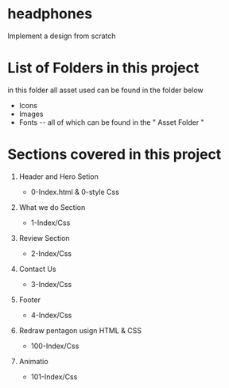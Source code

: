 # headphones

Implement a design from scratch

# List of Folders in this project 

in this folder all asset used can be found in the folder below 

* Icons
* Images
* Fonts 
-- all of which can be found in the " Asset Folder "


# Sections covered in this project 

1. Header and Hero Setion 
    * 0-Index.html & 0-style Css

2. What we do Section 
    * 1-Index/Css

3. Review Section 
    * 2-Index/Css

4. Contact Us
    * 3-Index/Css

5. Footer 
     * 4-Index/Css

6. Redraw pentagon usign HTML & CSS
    * 100-Index/Css

7. Animatio 
    * 101-Index/Css

